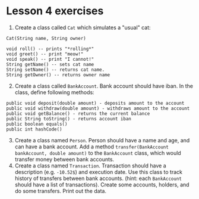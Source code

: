 # Lesson 4 exercises

1. Create a class called `Cat` which simulates a "usual" cat:
```
Cat(String name, String owner)

void roll() -- prints "*rolling*"
void greet() -- print "meow!"
void speak() -- print "I cannot!"
String getName() -- sets cat name
String setName() -- returns cat name.
String getOwner() -- returns owner name
```

2. Create a class called `BankAccount`. 
Bank account should have iban. 
In the class, define following methods:

```
public void deposit(double amount) - deposits amount to the account
public void withdraw(double amount) - withdraws amount to the account
public void getBalance() - returns the current balance
public String toString() - returns account iban
public boolean equals()
public int hashCode()
```
3. Create a class named `Person`. 
Person should have a name and age, and can have a bank account.
Add a method `transfer(BankAccount bankAccount, double amount)` to the `BankAccount` class, 
which would transfer money between bank accounts.
4. Create a class named `Transaction`.
Transaction should have a description (e.g. `-10.52$`) and execution date.
Use this class to track history of transfers between bank accounts. 
(hint: each `BankAccount` should have a list of transactions).
Create some accounts, holders, and do some transfers. Print out the data.





